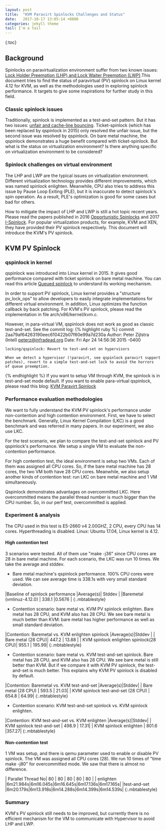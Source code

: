 ```yaml
---
layout: post
title:  "KVM Paravirt Spinlocks Challenges and Status"
date:   2017-10-17 13:05:14 +0800
categories: jekyll theme
tail: I'm a tail
---
```


{:toc}

## Background

Spinlocks on paravirtualization environment suffer from two known issues: [Lock Holder Preemption (LHP) and Lock Waiter Preemption (LWP)][LHP_LWP].This document tries to find the status of paravirtual (PV) spinlock on Linux kernel 4.12 for KVM, as well as the methodologies used in exploring spinlock performance. It targets to give some inspirations for further study in this field.

### Classic spinlock issues

Traditionally, spinlock is implemented as a test-and-set pattern. But it has two issues: [unfair and cache-line bouncing][UNFAIR_CACHE_BOUNCING]. Ticket-spinlock (which has been replaced by qspinlock in 2015) only resolved the unfair issue, but the second issue was resolved by qspinlock. On bare metal machine, the qspinlock demonstrates a huge benefit compared with ticket-spinlock. But what is the status on virtualization environment? Is there anything specific on virtualization environment to be considered?

### Spinlock challenges on virtual environment

The LHP and LWP are the typical issues on virtualization environment. Different virtualization technology provides different improvements, which was named spinlock enlighten. Meanwhile, CPU also tries to address this issue by Pause Loop Exiting (PLE), but it is inaccurate to detect spinlock's spin operation. As a result, PLE's optimization is good for some cases but bad for others.

How to mitigate the impact of LHP and LWP is still a hot topic recent years. Please read the papers published in 2016 [Opportunistic Spinlocks][OPPORTUNISTIC_SPINLOCK] and 2017 [I-Spinlock][SPINLOCK_PAPER1]. For popular virtualization products, for example, KVM and XEN, they have provided their PV spinlock respectively. This document will introduce the KVM's PV spinlock.

## KVM PV Spinlock

### qspinlock in kernel

qspinlock was introduced into Linux kernel in 2015. It gives good performance compared with ticket spinlock on bare metal machine. You can read this article [Queued spinlock][QUEUED_SPINLOCK] to understand its working mechanism.

In order to support PV spinlock, Linux kernel provides a "structure pv_lock_ops" to allow developers to easily integrate implementations for different virtual environment. In addition, Linux optimizes the function callback by back patching. For KVM's PV spinlock, please read the implementation in file arch/x86/kernel/kvm.c.

However, in para-virtual VM, qspinlock does not work as good as classic test-and-set. See the commit log:
{% highlight ruby %}
commit 2aa79af64263190eec610422b07f60e99a7d230a
Author: Peter Zijlstra (Intel) <peterz@infradead.org>
Date:   Fri Apr 24 14:56:36 2015 -0400

    locking/qspinlock: Revert to test-and-set on hypervisors

    When we detect a hypervisor (!paravirt, see qspinlock paravirt support
    patches), revert to a simple test-and-set lock to avoid the horrors
    of queue preemption.
{% endhighlight %}
If you want to setup VM through KVM, the spinlock is in test-and-set mode default. If you want to enable para-virtual qspinlock, please read this blog: [KVM Paravirt Spinlock][KVM_PARAVIRT_SPINLOCK]

### Performance evaluation methodologies

We want to fully understand the KVM PV spinlock's performance under non-contention and high contention environment. First, we have to select the benchmark. Generally, Linux Kernel Compilation (LKC) is a good benchmark and was referred in many papers. In our experiment, we also use LKC.

For the test scenario, we plan to compare the test-and-set spinlock and PV qspinlock's performance. We setup a single VM to evaluate the non-contention performance.

For high contention test, the ideal environment is setup two VMs. Each of them was assigned all CPU cores. So, if the bare metal machine has 28 cores, the two VM both have 28 CPU cores. Meanwhile, we also setup another kinds of contention test: run LKC on bare metal machine and 1 VM simultaneously.

Qspinlock demonstrates advantages on overcommitted LKC. Here overcommitted means the parallel thread number is much bigger than the CPU number. So, in our perf test, overcommitted is applied.

### Experiment & analysis

The CPU used in this test is E5-2660 v4 2.00GHZ, 2 CPU, every CPU has 14 cores. Hyperthreading is disabled.
Linux: Ubuntu 17.04, Linux kernel is 4.12.

#### High contention test

3 scenarios were tested. All of them use "make -j36" since CPU cores are 28 in bare metal machine. For each scenario, the LKC was run 10 times. We take the average and stddev.

- Bare metal machine's qspinlock performance. 100% CPU cores were used. We can see average time is 338.1s with very small standard deviation.

|Baseline of spinlock performance |Average(s)| Stddev |
|Baremetal (vmlinuz-4.12.0)       | 338.1    |0.5676  |
{:.mbtablestyle}

- Contention scenario: bare metal vs. KVM PV spinlock enlighten. Bare metal has 28 CPU, and KVM also has 28 CPU. We see bare metal is much better than KVM: bare metal has higher performance as well as small standard deviation.

|Contention: Baremetal vs. KVM enlighten spinlock |Average(s)|Stddev |
|                              Bare metal (28 CPU)| 447.2    | 13.88 |
|          KVM spinlock enlighten spinlock(28 CPU)| 955.1    | 195.99|
{:.mbtablestyle}

- Contention scenario: bare metal vs. KVM test-and-set spinlock. Bare metal has 28 CPU, and KVM also has 28 CPU. We see bare metal is still better than KVM. But if we compare it with KVM PV spinlock, the test-and-set is much better. This explains why KVM PV spinlock is disabled by default.

|Contention: Baremetal vs. KVM test-and-set       |Average(s)|Stddev|
|                   Bare metal (28 CPU)           | 593.5    | 21.03|
|          KVM spinlock test-and-set (28 CPU)     | 654.8    | 64.99|
{:.mbtablestyle}

- Contention scenario: KVM test-and-set spinlock vs. KVM spinlock enlighten.

|Contention: KVM test-and-set vs. KVM enlighten   |Average(s)|Stddev|
|          KVM spinlock test-and-set              | 498.9    | 17.31|
|         KVM spinlock enlighten                  | 801.6    |357.27|
{:.mbtablestyle}

#### Non-contention test

1 VM was setup, and there is qemu parameter used to enable or disable PV spinlock. The VM was assigned all CPU cores (28). We run 10 times of "time make -j80" for overcommitted mode. We saw that there is almost no difference.

| Parallel Thread No| 80      |  80     |   80    |    80   |     80  |
| enlighten         |6m21.984s|6m16.045s|6m16.645s|6m17.136s|6m17.165s|
|test-and-set       |6m20.179s|6m13.918s|6m14.288s|6m14.399s|6m14.539s|
{:.mbtablestyle}

### Summary

KVM's PV spinlock still needs to be improved, but currently there is no efficient mechanism for the VM to communicate with Hypervisor to avoid LHP and LWP.

[LHP_LWP]: http://dl.acm.org/citation.cfm?id=3064180&dl=ACM&coll=DL&CFID=984392879&CFTOKEN=64855677
[UNFAIR_CACHE_BOUNCING]: https://lwn.net/Articles/590243/
[KVM_PARAVIRT_SPINLOCK]: https://clovertrail.github.io/jekyll/theme/2017/09/12/KVM-Paravirt-Spinlocks.html
[KVM_Install]: https://help.ubuntu.com/community/KVM/Installation
[SPINLOCK_PAPER1]: https://dl.acm.org/citation.cfm?id=3064180
[OPPORTUNISTIC_SPINLOCK]: https://dl.acm.org/citation.cfm?id=2903271
[QUEUED_SPINLOCK]: http://blog.csdn.net/chenyu105/article/details/51892686
